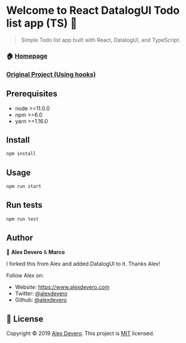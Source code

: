 # Welcome to React DatalogUI Todo list app (TS) 👋
> Simple Todo list app built with React, DatalogUI, and TypeScript.

### 🏠 [Homepage](https://gitlab.com/datalogui/react-todo-list)

### [Original Project (Using hooks)](https://github.com/alexdevero/react-hooks-todo-list-app-ts#readme)

## Prerequisites

- node >=11.0.0
- npm >=6.0
- yarn >=1.16.0

## Install

```sh
npm install
```

## Usage

```sh
npm run start
```

## Run tests

```sh
npm run test
```

## Author

👤 **Alex Devero** & **Marco**

I forked this from Alex and added DatalogUI to it. Thanks Alex!

Follow Alex on:

* Website: https://www.alexdevero.com
* Twitter: [@alexdevero](https://twitter.com/alexdevero)
* Github: [@alexdevero](https://github.com/alexdevero)

## 📝 License

Copyright © 2019 [Alex Devero](https://github.com/alexdevero).
This project is [MIT](https://github.com/alexdevero/react-hooks-todo-list-app-ts/blob/master/LICENSE) licensed.

